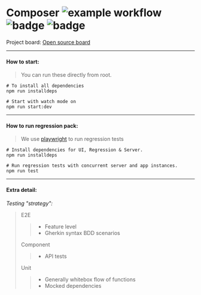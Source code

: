 # Composer ![example workflow](https://github.com/craigwh10/composer/actions/workflows/main.yml/badge.svg) ![badge](https://shields.io/badge/server--coverage-95-green) ![badge](https://shields.io/badge/ui--coverage-95-green)

Project board: [Open source board](https://github.com/craigwh10/composer/projects/1)

---

#### How to start:

> You can run these directly from root.

```shell
# To install all dependencies
npm run installdeps

# Start with watch mode on
npm run start:dev
```

---

#### How to run regression pack:

> We use [playwright](https://playwright.dev) to run regression tests

```shell
# Install dependencies for UI, Regression & Server.
npm run installdeps

# Run regression tests with concurrent server and app instances.
npm run test
```

---

#### Extra detail:

_Testing "strategy":_

> E2E
>
> > -  Feature level
> > -  Gherkin syntax BDD scenarios
>
> Component
>
> > -  API tests
>
> Unit
>
> > -  Generally whitebox flow of functions
> > -  Mocked dependencies
